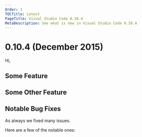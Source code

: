 ```yaml
---
Order: 1
TOCTitle: Latest
PageTitle: Visual Studio Code 0.10.4
MetaDescription: See what is new in Visual Studio Code 0.10.4
---
```


# 0.10.4 (December 2015)

Hi,

## Some Feature

## Some Other Feature

## Notable Bug Fixes

As always we fixed many issues.

Here are a few of the notable ones:

